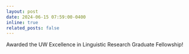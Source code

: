 ```yaml
---
layout: post
date: 2024-06-15 07:59:00-0400
inline: true
related_posts: false
---
```


Awarded the UW Excellence in Linguistic Research Graduate Fellowship!